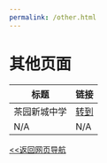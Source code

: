 ```yaml
---
permalink: /other.html
---
```


# 其他页面

| 标题 | 链接 |
| ---- | ---- |
| 茶园新城中学 | [转到](/cyxczx.html) |
| N/A | N/A |

[<<返回网页导航](/websitemap)
